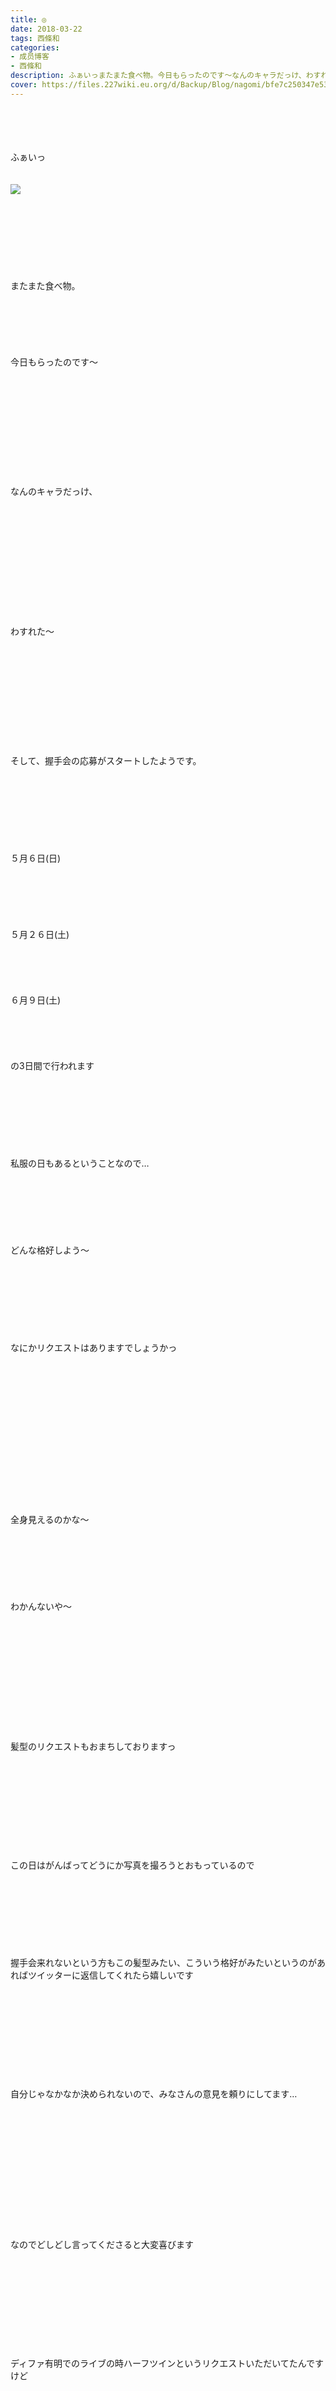 ```yaml
---
title: ◎
date: 2018-03-22
tags: 西條和
categories: 
- 成员博客
- 西條和
description: ふぁいっまたまた食べ物。今日もらったのです〜なんのキャラだっけ、わすれた〜そし...
cover: https://files.227wiki.eu.org/d/Backup/Blog/nagomi/bfe7c250347e5315d6e88bcb07368.jpg 
---
```

<div class="blog_detail__main">
<br/>
<br/>
<br/>
<br/>
ふぁいっ<br/>
<br/>
<br/>
<img src="https://files.227wiki.eu.org/d/Backup/Blog/nagomi/bfe7c250347e5315d6e88bcb07368.jpg"><br/>
<br/>
<br/>
<br/>
<br/>
<br/>
<br/>
<br/>
<br/>
またまた食べ物。<br/>
<br/>
<br/>
<br/>
<br/>
<br/>
<br/>
今日もらったのです〜<br/>
<br/>
<br/>
<br/>
<br/>
<br/>
<br/>
<br/>
<br/>
<br/>
<br/>
<br/>
なんのキャラだっけ、<br/>
<br/>
<br/>
<br/>
<br/>
<br/>
<br/>
<br/>
<br/>
<br/>
<br/>
<br/>
<br/>
わすれた〜<br/>
<br/>
<br/>
<br/>
<br/>
<br/>
<br/>
<br/>
<br/>
<br/>
<br/>
<br/>
そして、握手会の応募がスタートしたようです。<br/>
<br/>
<br/>
<br/>
<br/>
<br/>
<br/>
<br/>
<br/>
５月６日(日)<br/>
<br/>
<br/>
<br/>
<br/>
<br/>
<br/>
５月２６日(土)<br/>
<br/>
<br/>
<br/>
<br/>
<br/>
６月９日(土)<br/>
<br/>
<br/>
<br/>
<br/>
<br/>
の3日間で行われます<br/>
<br/>
<br/>
<br/>
<br/>
<br/>
<br/>
<br/>
<br/>
私服の日もあるということなので…<br/>
<br/>
<br/>
<br/>
<br/>
<br/>
<br/>
<br/>
どんな格好しよう〜<br/>
<br/>
<br/>
<br/>
<br/>
<br/>
<br/>
<br/>
<br/>
なにかリクエストはありますでしょうかっ<br/>
<br/>
<br/>
<br/>
<br/>
<br/>
<br/>
<br/>
<br/>
<br/>
<br/>
<br/>
<br/>
<br/>
<br/>
<br/>
全身見えるのかな〜<br/>
<br/>
<br/>
<br/>
<br/>
<br/>
<br/>
<br/>
わかんないや〜<br/>
<br/>
<br/>
<br/>
<br/>
<br/>
<br/>
<br/>
<br/>
<br/>
<br/>
<br/>
<br/>
髪型のリクエストもおまちしておりますっ<br/>
<br/>
<br/>
<br/>
<br/>
<br/>
<br/>
<br/>
<br/>
<br/>
<br/>
この日はがんばってどうにか写真を撮ろうとおもっているので<br/>
<br/>
<br/>
<br/>
<br/>
<br/>
<br/>
<br/>
<br/>
握手会来れないという方もこの髪型みたい、こういう格好がみたいというのがあればツイッターに返信してくれたら嬉しいです<br/>
<br/>
<br/>
<br/>
<br/>
<br/>
<br/>
<br/>
<br/>
<br/>
<br/>
自分じゃなかなか決められないので、みなさんの意見を頼りにしてます…<br/>
<br/>
<br/>
<br/>
<br/>
<br/>
<br/>
<br/>
<br/>
<br/>
<br/>
<br/>
<br/>
<br/>
なのでどしどし言ってくださると大変喜びます<br/>
<br/>
<br/>
<br/>
<br/>
<br/>
<br/>
<br/>
<br/>
<br/>
<br/>
ディファ有明でのライブの時ハーフツインというリクエストいただいてたんですけど<br/>
<br/>
<br/>
<br/>
<br/>
<br/>
<br/>
<br/>
<br/>
モーションキャプチャースーツからの早着替えの関係で、<br/>
<br/>
<br/>
<br/>
ポニーテールになってしまったのでハーフツインかツインテールどちらかはどこかのタイミングでやってみようかな？<br/>
<br/>
<br/>
<br/>
<br/>
<br/>
<br/>
<br/>
<br/>
<br/>
と思っています<br/>
<br/>
<br/>
<br/>
<br/>
<br/>
<br/>
<br/>
<br/>
<br/>
みなさんの前でするのは初めてですね<br/>
<br/>
<br/>
<br/>
<br/>
<br/>
<br/>
<br/>
<br/>
恥ずかしい…<br/>
<br/>
<br/>
<br/>
<br/>
<br/>
<br/>
<br/>
<br/>
<br/>
<br/>
<br/>
<br/>
showroom でもブログでもイベントでも<br/>
<br/>
<br/>
<br/>
<br/>
<br/>
<br/>
<br/>
いつもみなさんに助けてもらってばかりなので<br/>
握手会はそのお礼が直接言えたらいいな<br/>
<br/>
<br/>
<br/>
<br/>
<br/>
<br/>
<br/>
<br/>
<br/>
みなさんとなに話すか着々とメモにかきかきしております<br/>
<br/>
<br/>
<br/>
<br/>
<br/>
<br/>
<br/>
<br/>
<br/>
<br/>
<br/>
ちゃんと言えるかな〜<br/>
<br/>
<br/>
<br/>
<br/>
<br/>
<br/>
<br/>
<br/>
<br/>
緊張…<br/>
<br/>
<br/>
<br/>
<br/>
<br/>
<br/>
<br/>
<br/>
そういや前のshowroom で関西弁で話すという約束をしたんでしたっ<br/>
<br/>
<br/>
<br/>
<br/>
<br/>
<br/>
<br/>
<br/>
<br/>
タメ口になっちゃうので馴れ馴れしかったらすみません…<br/>
<br/>
<br/>
<br/>
<br/>
<br/>
<br/>
<br/>
<br/>
<br/>
<br/>
<br/>
<br/>
そのときはぺしっと言ってくだちい<br/>
<br/>
<br/>
<br/>
<br/>
<br/>
<br/>
<br/>
<br/>
<br/>
<br/>
<br/>
<br/>
応募が明日の14時までなのでもしよろしければ…来ていただけたら嬉しいです。<br/>
<br/>
<br/>
<br/>
<br/>
<br/>
<br/>
<br/>
<br/>
<br/>
<br/>
<br/>
よろしくお願いします<br/>
<br/>
<br/>
<br/>
<br/>
<br/>
<br/>
<br/>
<br/>
<br/>
おはなしたいむ〜<br/>
<br/>
<br/>
<br/>
<br/>
<br/>
<br/>
私も雨自体は嫌いじゃないのかもしれないんですけど雨の匂いは嫌いです…<br/>
アボカドって苦いんですかっ緑のものはなぜにそんなに苦いものばっかなのでしょう…うう<br/>
<br/>
<br/>
<br/>
<br/>
<br/>
<br/>
斜め上からアングルは考えてませんでした…<br/>
確かに難しそうですね。。<br/>
ちょっと技術がいりそう…うむ。<br/>
<br/>
<br/>
<br/>
<br/>
<br/>
大雨の中外でお仕事されてた方いるんですね…お疲れ様でしたっ<br/>
レインコートでは防ぎきれなかったのですね…<br/>
ゆっくり休んでくださいね！<br/>
<br/>
<br/>
<br/>
<br/>
<br/>
<br/>
何も気にせずに寝て過ごすのはほんと幸せそうですね〜<br/>
おばあちゃんになったらそんな風に過ごしたい…<br/>
ピスタチオたしかに漫才の方いましたね笑<br/>
<br/>
<br/>
<br/>
<br/>
<br/>
<br/>
大人になったと褒めてくださった方がいた〜うれひい〜！<br/>
運転手さんのほうが気にしちゃうんですね…じゃあかからないところがやっぱりいいみたいですね！<br/>
<br/>
<br/>
<br/>
<br/>
<br/>
<br/>
<br/>
他に思いっきりやって見たいこと…砂遊び！！<br/>
どろだんごまたつくりたい…うまかったんですようっ！えへ<br/>
<br/>
<br/>
<br/>
<br/>
<br/>
<br/>
レインコートの座敷わらし…こわいっっ<br/>
緑色のもの克服はとても大きな一歩なのです〜もっと大人になるぞい！<br/>
階段派とは素晴らしいひとだ…うう<br/>
<br/>
<br/>
<br/>
<br/>
<br/>
<br/>
ピスタチオ味のジェラートもあるんですね！<br/>
挑戦してみます〜<br/>
あたふたしてた人いたんですか！私だ〜見られてたのですねっのしっ<br/>
お仕事行ってらっしゃいです♩<br/>
<br/>
<br/>
<br/>
<br/>
<br/>
かっぱに長靴スタイルやりたい〜かわいいかっぱ買わなきゃっ笑<br/>
床が移動するやつあれは難易度高しです…<br/>
<br/>
<br/>
<br/>
<br/>
<br/>
<br/>
<br/>
マカロン作ってみたいんですけどたしかによく失敗したって聞くので挑戦したことないのです…いつかやってみようかな〜<br/>
<br/>
<br/>
<br/>
<br/>
<br/>
<br/>
タイトルは水しぶき、しずくでしたっ<br/>
そう値段高いのです…マカロン…<br/>
枝豆は給食の時以来食べたことないでふ<br/>
<br/>
<br/>
<br/>
<br/>
動いてないエスカレーター怖そう！<br/>
なんか足がもつれる気しかしないです！こける自身があるっ笑<br/>
<br/>
<br/>
<br/>
<br/>
<br/>
<br/>
<br/>
今日も読んでくださりありがとうございます<br/>
<br/>
<br/>
<br/>
<br/>
<br/>
<br/>
西條和でした。<br/>
<br/>
<br/>
<br/>
<br/>
<br/>
<br/>
<br/>
<br/>
<br/>
昨日の記事なんだか指や手を褒めてくださる方が多くてほや〜としております<br/>
<br/>
<br/>
<br/>
<br/>
<br/>
<br/>
<br/>
恐縮です<br/>
<br/>
<br/>
<br/>
<br/>
<br/>
<br/>
<br/>
右京さんちっくに。<br/>
<br/>
<br/>
<br/>
<br/>
<br/>
<br/>
<br/>
<br/>
<br/>
<br/>
おしまい。
<!--twitter-->

<!--//twitter-->
</img></div>